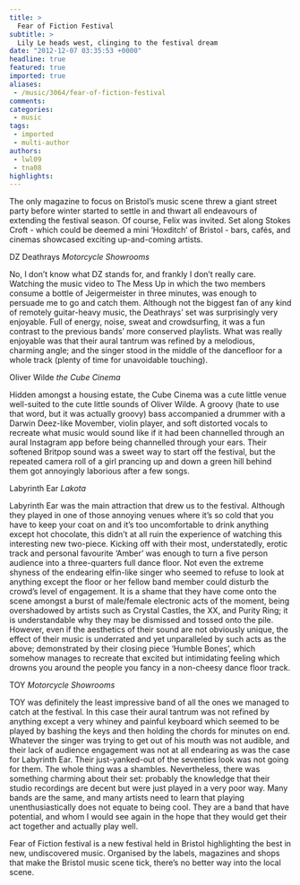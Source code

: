 ```yaml
---
title: >
  Fear of Fiction Festival
subtitle: >
  Lily Le heads west, clinging to the festival dream
date: "2012-12-07 03:35:53 +0000"
headline: true
featured: true
imported: true
aliases:
 - /music/3064/fear-of-fiction-festival
comments:
categories:
 - music
tags:
 - imported
 - multi-author
authors:
 - lwl09
 - tna08
highlights:
---
```


The only magazine to focus on Bristol’s music scene threw a giant street party before winter started to settle in and thwart all endeavours of extending the festival season. Of course, Felix was invited. Set along Stokes Croft - which could be deemed a mini ‘Hoxditch’ of Bristol - bars, cafés, and cinemas showcased exciting up-and-coming artists.

DZ Deathrays
_Motorcycle Showrooms_

No, I don’t know what DZ stands for, and frankly I don’t really care. Watching the music video to The Mess Up in which the two members consume a bottle of Jeigermeister in three minutes, was enough to persuade me to go and catch them. Although not the biggest fan of any kind of remotely guitar-heavy music, the Deathrays’ set was surprisingly very enjoyable. Full of energy, noise, sweat and crowdsurfing, it was a fun contrast to the previous bands’ more conserved playlists. What was really enjoyable was that their aural tantrum was refined by a melodious, charming angle; and the singer stood in the middle of the dancefloor for a whole track (plenty of time for unavoidable touching).

Oliver Wilde
_the Cube Cinema_

Hidden amongst a housing estate, the Cube Cinema was a cute little venue well-suited to the cute little sounds of Oliver Wilde. A groovy (hate to use that word, but it was actually groovy) bass accompanied a drummer with a Darwin Deez-like Movember, violin player, and soft distorted vocals to recreate what music would sound like if it had been channelled through an aural Instagram app before being channelled through your ears. Their softened Britpop sound was a sweet way to start off the festival, but the repeated camera roll of a girl prancing up and down a green hill behind them got annoyingly laborious after a few songs.

Labyrinth Ear
_Lakota_

Labyrinth Ear was the main attraction that drew us to the festival. Although they played in one of those annoying venues where it’s so cold that you have to keep your coat on and it’s too uncomfortable to drink anything except hot chocolate, this didn’t at all ruin the experience of watching this interesting new two-piece. Kicking off with their most, understatedly, erotic track and personal favourite ‘Amber’ was enough to turn a five person audience into a three-quarters full dance floor. Not even the extreme shyness of the endearing elfin-like singer who seemed to refuse to look at anything except the floor or her fellow band member could disturb the crowd’s level of engagement. It is a shame that they have come onto the scene amongst a burst of male/female electronic acts of the moment, being overshadowed by artists such as Crystal Castles, the XX, and Purity Ring; it is understandable why they may be dismissed and tossed onto the pile. However, even if the aesthetics of their sound are not obviously unique, the effect of their music is underrated and yet unparalleled by such acts as the above; demonstrated by their closing piece ‘Humble Bones’, which somehow manages to recreate that excited but intimidating feeling which drowns you around the people you fancy in a non-cheesy dance floor track.

TOY
_Motorcycle Showrooms_

TOY was definitely the least impressive band of all the ones we managed to catch at the festival. In this case their aural tantrum was not refined by anything except a very whiney and painful keyboard which seemed to be played by bashing the keys and then holding the chords for minutes on end. Whatever the singer was trying to get out of his mouth was not audible, and their lack of audience engagement was not at all endearing as was the case for Labyrinth Ear. Their just-yanked-out of the seventies look was not going for them. The whole thing was a shambles. Nevertheless, there was something charming about their set: probably the knowledge that their studio recordings are decent but were just played in a very poor way. Many bands are the same, and many artists need to learn that playing unenthusiastically does not equate to being cool. They are a band that have potential, and whom I would see again in the hope that they would get their act together and actually play well.

Fear of Fiction festival is a new festival held in Bristol highlighting the best in new, undiscovered music. Organised by the labels, magazines and shops that make the Bristol music scene tick, there’s no better way into the local scene.
